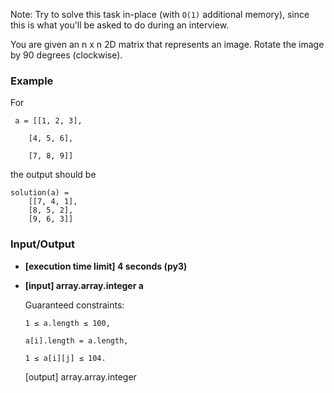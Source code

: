 Note: Try to solve this task in-place (with `O(1)` additional memory), since this is what you'll be asked to do during an interview.

You are given an n x n 2D matrix that represents an image. Rotate the image by 90 degrees (clockwise).

### Example

For

     a = [[1, 2, 3],

        [4, 5, 6],

        [7, 8, 9]]

the output should be

    solution(a) =
        [[7, 4, 1],
        [8, 5, 2],
        [9, 6, 3]]

### Input/Output

- **[execution time limit] 4 seconds (py3)**

- **[input] array.array.integer a**

    Guaranteed constraints:

    `1 ≤ a.length ≤ 100,`

    `a[i].length = a.length,`

    `1 ≤ a[i][j] ≤ 104.`

    [output] array.array.integer
